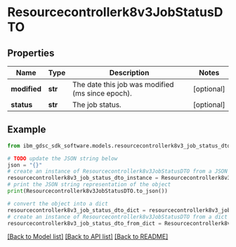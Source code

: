 # Resourcecontrollerk8v3JobStatusDTO


## Properties

Name | Type | Description | Notes
------------ | ------------- | ------------- | -------------
**modified** | **str** | The date this job was modified (ms since epoch). | [optional] 
**status** | **str** | The job status. | [optional] 

## Example

```python
from ibm_gdsc_sdk_software.models.resourcecontrollerk8v3_job_status_dto import Resourcecontrollerk8v3JobStatusDTO

# TODO update the JSON string below
json = "{}"
# create an instance of Resourcecontrollerk8v3JobStatusDTO from a JSON string
resourcecontrollerk8v3_job_status_dto_instance = Resourcecontrollerk8v3JobStatusDTO.from_json(json)
# print the JSON string representation of the object
print(Resourcecontrollerk8v3JobStatusDTO.to_json())

# convert the object into a dict
resourcecontrollerk8v3_job_status_dto_dict = resourcecontrollerk8v3_job_status_dto_instance.to_dict()
# create an instance of Resourcecontrollerk8v3JobStatusDTO from a dict
resourcecontrollerk8v3_job_status_dto_from_dict = Resourcecontrollerk8v3JobStatusDTO.from_dict(resourcecontrollerk8v3_job_status_dto_dict)
```
[[Back to Model list]](../README.md#documentation-for-models) [[Back to API list]](../README.md#documentation-for-api-endpoints) [[Back to README]](../README.md)


